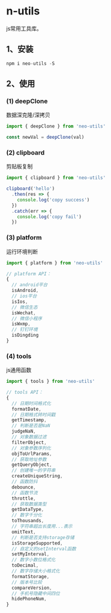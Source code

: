 # n-utils
js常用工具库。

## 1、安装
```js
npm i neo-utils -S
```

## 2、使用
### (1) deepClone
数据深克隆/深拷贝
```js
import { deepClone } from 'neo-utils'

const newVal = deepClone(val)
```

### (2) clipboard
剪贴板复制
```js
import { clipboard } from 'neo-utils'

clipboard('hello')
  .then(res => {
    console.log('copy success')
  })
  .catch(err => {
    console.log('copy fail')
  })
```

### (3) platform
运行环境判断
```js
import { platform } from 'neo-utils'

// platform API：
{
  // android平台
  isAndroid,
  // ios平台
  isIos,
  // 微信生态
  isWechat,
  // 微信小程序
  isWxmp,
  // 钉钉环境
  isDingding
}
```

### (4) tools
js通用函数
```js
import { tools } from 'neo-utils'

// tools API：
{
  // 日期时间格式化
  formatDate,
  // 日期格式转时间戳
  getTimestamp,
  // 判断是否是NaN
  judgeNaN,
  // 对象数据过滤
  filterObject,
  // 对象参数序列化
  objToUrlParams,
  // 获取地址参数
  getQueryObject,
  // 创建唯一的字符串
  createUniqueString,
  // 函数防抖
  debounce,
  // 函数节流
  throttle,
  // 获取数据类型
  getDataType,
  // 数字千分化
  toThousands,
  // 字符串超出长度用...表示
  omitText,
  // 判断是否支持storage存储
  isStorageSupported,
  // 自定义的setInterval函数
  setMyInterval,
  // 数字小数位格式化
  toDecimal,
  // 数字存储大小格式化
  formatStorage,
  // 版本号比较
  compareVersion,
  // 手机号隐藏中间四位
  hidePhoneNum,
}
```
